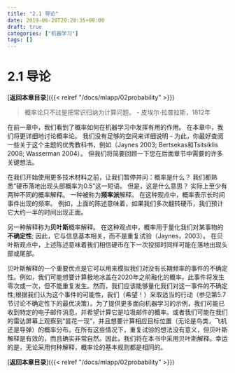```yaml
---
title: "2.1 导论"
date: 2019-06-20T20:20:35+08:00
draft: true
categories: ["机器学习"]
tags: []
---
```


# 2.1 导论

[**返回本章目录**]({{< relref "/docs/mlapp/02probability" >}})

> 概率论只不过是把常识归纳为计算问题。 - 皮埃尔·拉普拉斯，1812年

在前一章中，我们看到了概率如何在机器学习中发挥有用的作用。 在本章中，我们将更详细地讨论概率论。 我们没有足够的空间来详细说明 - 为此，你最好查阅一些关于这个主题的优秀教科书，例如（Jaynes 2003; Bertsekas和Tsitsiklis 2008; Wasserman 2004）。 但我们将简要回顾一下您在后面章节中需要的许多关键想法。

在我们开始使用更多技术材料之前，让我们暂停并问：概率是什么？ 我们都熟悉“硬币落地出现头部概率为0.5”这一短语。 但是，这是什么意思？ 实际上至少有两种不同的概率解释。 一种被称为**频率派**解释。 在这种观点中，概率表示长时间事件出现的频率。 例如，上面的陈述意味着，如果我们多次翻转硬币，我们预计它大约一半的时间出现正面。

另一种解释称为**贝叶斯**概率解释。 在这种观点中，概率用于量化我们对某事物的**不确定性**; 因此，它与信息基本相关，而不是重复试验（Jaynes，2003）。 在贝叶斯观点中，上述陈述意味着我们相信硬币在下一次投掷时同样可能在落地出现头部或尾部。

贝叶斯解释的一个重要优点是它可以用来模拟我们对没有长期频率的事件的不确定性。例如，我们可能想要计算极地冰盖在2020年之前融化的概率。此事件将发生零次或一次，但不能重复发生。然而，我们应该能够量化我们对这一事件的不确定性;根据我们认为这个事件的可能性，我们（希望！）采取适当的行动（参见第5.7节讨论不确定性下的最优决策）。为了提供更多面向机器学习的示例，我们可能已收到特定的电子邮件消息，并希望计算它是垃圾邮件的概率。或者我们可能在我们的雷达屏幕上观察到“昙花一现”，并且想要计算相应目标位置（无论是鸟类，飞机还是导弹）的概率分布。在所有这些情况下，重复试验的想法没有意义，但贝叶斯解释是有效的，而且确实非常自然。因此，我们将在本书中采用贝叶斯解释。幸运的是，无论采用何种解释，概率论的基本规则都是相同的。

[**返回本章目录**]({{< relref "/docs/mlapp/02probability" >}})

